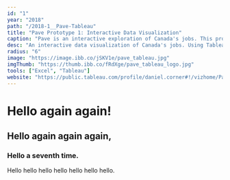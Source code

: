 ```yaml
---
id: "1"
year: "2018"
path: "/2018-1__Pave-Tableau"
title: "Pave Prototype 1: Interactive Data Visualization"
caption: "Pave is an interactive exploration of Canada's jobs. This prototype placed 3rd in the Student Pathways Challenge."
desc: "An interactive data visualization of Canada's jobs. Using Tableau, this prototype is the third-place winner of the <a href='https://studentpathwayschallenge.ca/' target='_blank' rel='noopener noreferrer'>Student Pathways Challenge</a>, a design competition to help high school students make an informed decision about their professional pursuits. <br/> My team performed user research, competitive analysis of existing solutions, and two rounds of user testing. Our research revealed that in contrast to the prescriptive '20-minute career quiz' approach, students would benefit from a low-commitment, user-first, and engaging exploration of the available career landscape. Using parameters such as income, duration of study, job security, and skills used on the job, Pave takes overwhelming data and allows users to quickly drill down into the areas that interest them."
radius: "6"
image: "https://image.ibb.co/jSKV1e/pave_tableau.jpg"
imgThumb: "https://thumb.ibb.co/fRdXge/pave_tableau_logo.jpg"
tools: ["Excel", "Tableau"]
website: "https://public.tableau.com/profile/daniel.corner#!/vizhome/PavePrototype4_1/Welcome"
---
```


# Hello again again!

## Hello again again again,

### Hello a seventh time.

Hello hello hello hello hello hello hello.
